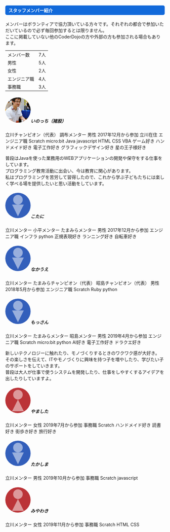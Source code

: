 ---
---

<div class="row">
  <div class="col-md-12">
    <h4 style="background-color:#1169da; border-radius: 5px; color:#FFFFFF; padding:5px 0px 5px 10px;">
        スタッフメンバー紹介
    </h4>
    <p>
      メンバーはボランティアで協力頂いている方々です。それぞれの都合で参加いただいているので必ず毎回参加するとは限りません。<br/>
      ここに掲載していない他のCoderDojoの方や外部の方も参加される場合もあります。<br/>
    </p>
    <table>
      <tr>
        <td>メンバー数</td><td>7人</td>
      </tr>
      <tr>
        <td>男性</td><td>5人</td>
      </tr>
      <tr>
        <td>女性</td><td>2人</td>
      </tr>
      <tr>
        <td>エンジニア職</td><td>4人</td>
      </tr>
      <tr>
        <td>事務職</td><td>3人</td>
      </tr>
    </table>
  </div>
</div>
<div class="row">
  <div class="card col-md-12 mt-2">
    <div class="card-body">
      <h5 class="card-title"><img src="/assets/images/profile/pf-ino.jpg" class="card-img-top mr-3" alt="いのっち" style="width: 80px;border-radius: 50%;">いのっち（猪股）</h5>
      <span class="badge badge-primary">立川チャンピオン（代表）</span>
      <span class="badge badge-primary">調布メンター</span>
      <span class="badge badge-secondary">男性</span>
      <span class="badge badge-info">2017年12月から参加</span>
      <span class="badge badge-info">立川在住</span>
      <span class="badge badge-info">エンジニア職</span>
      <span class="badge badge-warning">Scratch</span>
      <span class="badge badge-warning">micro:bit</span>
      <span class="badge badge-warning">Java</span>
      <span class="badge badge-warning">javascript</span>
      <span class="badge badge-warning">HTML</span>
      <span class="badge badge-warning">CSS</span>
      <span class="badge badge-warning">VBA</span>
      <span class="badge badge-success">ゲーム好き</span>
      <span class="badge badge-success">ハンドメイド好き</span>
      <span class="badge badge-success">電子工作好き</span>
      <span class="badge badge-success">グラフィックデザイン好き</span>
      <span class="badge badge-success">星の王子様好き</span>
      <p class="card-text mt-2">
        普段はJavaを使った業務用のWEBアプリケーションの開発や保守をする仕事をしています。<br/>
        プログラミング教育活動に出会い、今は教育に関心があります。<br/>
        私はプログラミングを苦労して習得したので、これから学ぶ子どもたちには楽しく学べる場を提供したいと思い活動をしています。<br/>
      </p>
    </div>
  </div>
  <div class="card col-md-12 mt-2">
    <div class="card-body">
      <h5 class="card-title"><img src="/assets/images/profile/male.png" class="card-img-top mr-3" alt="メンバー" style="width: 80px;border-radius: 50%;">こたに</h5>
      <span class="badge badge-primary">立川メンター</span>
      <span class="badge badge-primary">小平メンター</span>
      <span class="badge badge-primary">たまみらメンター</span>
      <span class="badge badge-secondary">男性</span>
      <span class="badge badge-info">2017年12月から参加</span>
      <span class="badge badge-info">エンジニア職</span>
      <span class="badge badge-warning">インフラ</span>
      <span class="badge badge-warning">python</span>
      <span class="badge badge-success">正規表現好き</span>
      <span class="badge badge-success">ランニング好き</span>
      <span class="badge badge-success">自転車好き</span>
      <p class="card-text mt-2">
      </p>
    </div>
  </div>
  <div class="card col-md-12 mt-2">
    <div class="card-body">
      <h5 class="card-title"><img src="/assets/images/profile/male.png" class="card-img-top mr-3" alt="メンバー" style="width: 80px;border-radius: 50%;">なかうえ</h5>
      <span class="badge badge-primary">立川メンター</span>
      <span class="badge badge-primary">たまみらチャンピオン（代表）</span>
      <span class="badge badge-primary">昭島チャンピオン（代表）</span>
      <span class="badge badge-secondary">男性</span>
      <span class="badge badge-info">2018年5月から参加</span>
      <span class="badge badge-info">エンジニア職</span>
      <span class="badge badge-warning">Scratch</span>
      <span class="badge badge-warning">Ruby</span>
      <span class="badge badge-warning">python</span>
      <p class="card-text mt-2">
      </p>
    </div>
  </div>
  <div class="card col-md-12 mt-2">
    <div class="card-body">
      <h5 class="card-title"><img src="/assets/images/profile/male.png" class="card-img-top mr-3" alt="メンバー" style="width: 80px;border-radius: 50%;">もっさん</h5>
      <span class="badge badge-primary">立川メンター</span>
      <span class="badge badge-primary">たまみらメンター</span>
      <span class="badge badge-primary">昭島メンター</span>
      <span class="badge badge-secondary">男性</span>
      <span class="badge badge-info">2019年4月から参加</span>
      <span class="badge badge-info">エンジニア職</span>
      <span class="badge badge-warning">Scratch</span>
      <span class="badge badge-warning">micro:bit</span>
      <span class="badge badge-warning">python</span>
      <span class="badge badge-success">AI好き</span>
      <span class="badge badge-success">電子工作好き</span>
      <span class="badge badge-success">ドラクエ好き</span>
      <p class="card-text mt-2">
        新しいテクノロジーに触れたり、モノづくりするときのワクワク感が大好き。<br/>
        その楽しさを伝えて、ITやモノづくりに興味を持つ子を増やしたり、学びたい子のサポートをしていきます。<br/>
        普段は大人が仕事で使うシステムを開発したり、仕事をしやすくするアイデアを出したりしていますよ。<br/>
      </p>
    </div>
  </div>
  <div class="card col-md-12 mt-2">
    <div class="card-body">
      <h5 class="card-title"><img src="/assets/images/profile/female.png" class="card-img-top mr-3" alt="メンバー" style="width: 80px;border-radius: 50%;">やました</h5>
      <span class="badge badge-primary">立川メンター</span>
      <span class="badge badge-danger">女性</span>
      <span class="badge badge-info">2019年7月から参加</span>
      <span class="badge badge-info">事務職</span>
      <span class="badge badge-warning">Scratch</span>
      <span class="badge badge-success">ハンドメイド好き</span>
      <span class="badge badge-success">読書好き</span>
      <span class="badge badge-success">街歩き好き</span>
      <span class="badge badge-success">旅行好き</span>
      <p class="card-text mt-2">
      </p>
    </div>
  </div>
  <div class="card col-md-12 mt-2">
    <div class="card-body">
      <h5 class="card-title"><img src="/assets/images/profile/male.png" class="card-img-top mr-3" alt="メンバー" style="width: 80px;border-radius: 50%;">たかしま</h5>
      <span class="badge badge-primary">立川メンター</span>
      <span class="badge badge-secondary">男性</span>
      <span class="badge badge-info">2019年10月から参加</span>
      <span class="badge badge-info">事務職</span>
      <span class="badge badge-warning">Scratch</span>
      <span class="badge badge-warning">javascript</span>
      <p class="card-text mt-2">
      </p>
    </div>
  </div>
  <div class="card col-md-12 mt-2">
    <div class="card-body">
      <h5 class="card-title"><img src="/assets/images/profile/female.png" class="card-img-top mr-3" alt="メンバー" style="width: 80px;border-radius: 50%;">みやわき</h5>
      <span class="badge badge-primary">立川メンター</span>
      <span class="badge badge-danger">女性</span>
      <span class="badge badge-info">2019年11月から参加</span>
      <span class="badge badge-info">事務職</span>
      <span class="badge badge-warning">Scratch</span>
      <span class="badge badge-warning">HTML</span>
      <span class="badge badge-warning">CSS</span>
      <p class="card-text mt-2">
      </p>
    </div>
  </div>
</div>
